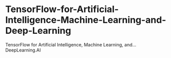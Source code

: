 # TensorFlow-for-Artificial-Intelligence-Machine-Learning-and-Deep-Learning
TensorFlow for Artificial Intelligence, Machine Learning, and... DeepLearning.AI
